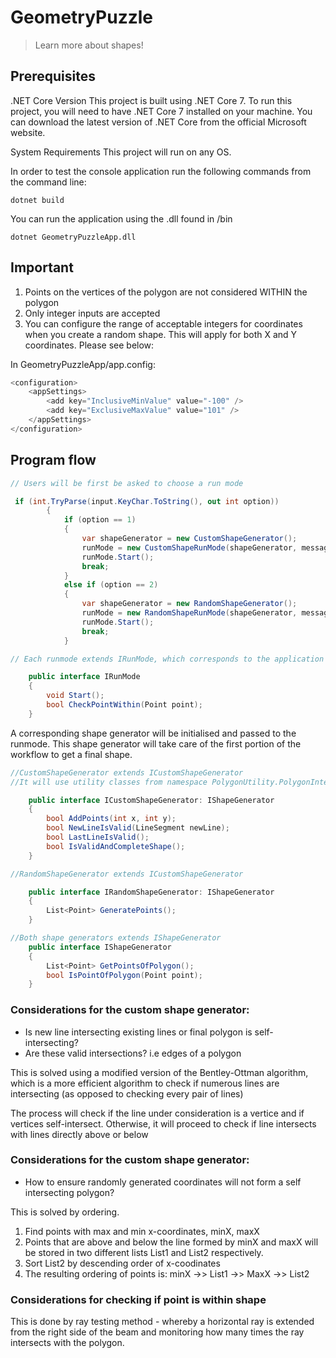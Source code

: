 # GeometryPuzzle

> Learn more about shapes!

## Prerequisites 

.NET Core Version
This project is built using .NET Core 7. To run this project, you will need to have .NET Core 7 installed on your machine. You can download the latest version of .NET Core from the official Microsoft website.

System Requirements
This project will run on any OS.


In order to test the console application run the following commands from the command line:

```
dotnet build
```

You can run the application using the .dll found in /bin

```
dotnet GeometryPuzzleApp.dll
```

## Important

1. Points on the vertices of the polygon are not considered WITHIN the polygon
2. Only integer inputs are accepted
3. You can configure the range of acceptable integers for coordinates when you create a random shape. This will apply for both X and Y coordinates. Please see below:

In GeometryPuzzleApp/app.config:
```csharp
<configuration>
    <appSettings>
        <add key="InclusiveMinValue" value="-100" />
        <add key="ExclusiveMaxValue" value="101" />
    </appSettings>
</configuration>
```

## Program flow

```csharp
// Users will be first be asked to choose a run mode

 if (int.TryParse(input.KeyChar.ToString(), out int option))
        {
            if (option == 1)
            {
                var shapeGenerator = new CustomShapeGenerator();
                runMode = new CustomShapeRunMode(shapeGenerator, messageUtil, inputUtil, checkPointUtil);
                runMode.Start();
                break;
            }
            else if (option == 2)
            {
                var shapeGenerator = new RandomShapeGenerator();
                runMode = new RandomShapeRunMode(shapeGenerator, messageUtil, inputUtil, checkPointUtil);
                runMode.Start();
                break;
            }

// Each runmode extends IRunMode, which corresponds to the application flow of first getting to a final shape, then testing if point is within shape

	public interface IRunMode
	{
		void Start();
		bool CheckPointWithin(Point point);
	}
```

A corresponding shape generator will be initialised and passed to the runmode. This shape generator will take care of the first portion of the workflow to get a final shape.

```csharp
//CustomShapeGenerator extends ICustomShapeGenerator
//It will use utility classes from namespace PolygonUtility.PolygonIntersectionCheckUtility to ensure that no intersecting lines will be added

	public interface ICustomShapeGenerator: IShapeGenerator
	{
		bool AddPoints(int x, int y);
		bool NewLineIsValid(LineSegment newLine);
        bool LastLineIsValid();
        bool IsValidAndCompleteShape();
    }

//RandomShapeGenerator extends ICustomShapeGenerator

    public interface IRandomShapeGenerator: IShapeGenerator
	{
        List<Point> GeneratePoints();
    }

//Both shape generators extends IShapeGenerator
    public interface IShapeGenerator
	{
		List<Point> GetPointsOfPolygon();
		bool IsPointOfPolygon(Point point); 
	}
```
### Considerations for the custom shape generator:

- Is new line intersecting existing lines or final polygon is self-intersecting?
- Are these valid intersections? i.e edges of a polygon

This is solved using a modified version of the Bentley-Ottman algorithm, which is a more efficient algorithm to check if numerous lines are intersecting (as opposed to checking every pair of lines)

The process will check if the line under consideration is a vertice and if vertices self-intersect.
Otherwise, it will proceed to check if line intersects with lines directly above or below

### Considerations for the custom shape generator:
- How to ensure randomly generated coordinates will not form a self intersecting polygon?

This is solved by ordering. 
1. Find points with max and min x-coordinates, minX, maxX
2. Points that are above and below the line formed by minX and maxX will be stored in two different lists List1 and List2 respectively.
3. Sort List2 by descending order of x-coodinates
4. The resulting ordering of points is:
minX ->> List1 ->> MaxX ->> List2

### Considerations for checking if point is within shape

This is done by ray testing method - whereby a horizontal ray is extended from the right side of the beam and monitoring how many times the ray intersects with the polygon. 


